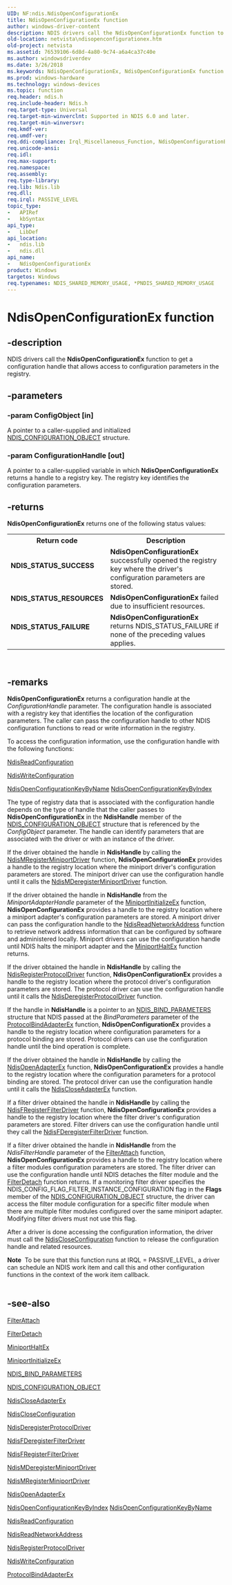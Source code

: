 ```yaml
---
UID: NF:ndis.NdisOpenConfigurationEx
title: NdisOpenConfigurationEx function
author: windows-driver-content
description: NDIS drivers call the NdisOpenConfigurationEx function to get a configuration handle that allows access to configuration parameters in the registry.
old-location: netvista\ndisopenconfigurationex.htm
old-project: netvista
ms.assetid: 76539106-6d8d-4a80-9c74-a6a4ca37c40e
ms.author: windowsdriverdev
ms.date: 3/26/2018
ms.keywords: NdisOpenConfigurationEx, NdisOpenConfigurationEx function [Network Drivers Starting with Windows Vista], ndis/NdisOpenConfigurationEx, ndis_configuration_ref_c1d84b46-85f5-4a0a-9a5f-d553fea94027.xml, netvista.ndisopenconfigurationex
ms.prod: windows-hardware
ms.technology: windows-devices
ms.topic: function
req.header: ndis.h
req.include-header: Ndis.h
req.target-type: Universal
req.target-min-winverclnt: Supported in NDIS 6.0 and later.
req.target-min-winversvr: 
req.kmdf-ver: 
req.umdf-ver: 
req.ddi-compliance: Irql_Miscellaneous_Function, NdisOpenConfigurationEx
req.unicode-ansi: 
req.idl: 
req.max-support: 
req.namespace: 
req.assembly: 
req.type-library: 
req.lib: Ndis.lib
req.dll: 
req.irql: PASSIVE_LEVEL
topic_type:
-	APIRef
-	kbSyntax
api_type:
-	LibDef
api_location:
-	ndis.lib
-	ndis.dll
api_name:
-	NdisOpenConfigurationEx
product: Windows
targetos: Windows
req.typenames: NDIS_SHARED_MEMORY_USAGE, *PNDIS_SHARED_MEMORY_USAGE
---
```


# NdisOpenConfigurationEx function


## -description


NDIS drivers call the 
  <b>NdisOpenConfigurationEx</b> function to get a configuration handle that allows access to configuration
  parameters in the registry.


## -parameters




### -param ConfigObject [in]

A pointer to a caller-supplied and initialized 
     <a href="https://msdn.microsoft.com/8fa80414-c87a-4f05-b99c-5153f08a0862">
     NDIS_CONFIGURATION_OBJECT</a> structure.


### -param ConfigurationHandle [out]

A pointer to a caller-supplied variable in which 
     <b>NdisOpenConfigurationEx</b> returns a handle to a registry key. The registry key identifies the
     configuration parameters.


## -returns



<b>NdisOpenConfigurationEx</b> returns one of the following status values:

<table>
<tr>
<th>Return code</th>
<th>Description</th>
</tr>
<tr>
<td width="40%">
<dl>
<dt><b>NDIS_STATUS_SUCCESS</b></dt>
</dl>
</td>
<td width="60%">
<b>NdisOpenConfigurationEx</b> successfully opened the registry key where the driver's configuration
       parameters are stored.

</td>
</tr>
<tr>
<td width="40%">
<dl>
<dt><b>NDIS_STATUS_RESOURCES</b></dt>
</dl>
</td>
<td width="60%">
<b>NdisOpenConfigurationEx</b> failed due to insufficient resources.

</td>
</tr>
<tr>
<td width="40%">
<dl>
<dt><b>NDIS_STATUS_FAILURE</b></dt>
</dl>
</td>
<td width="60%">
<b>NdisOpenConfigurationEx</b> returns NDIS_STATUS_FAILURE if none of the preceding values
       applies.

</td>
</tr>
</table>
 




## -remarks



<b>NdisOpenConfigurationEx</b> returns a configuration handle at the 
    <i>ConfigurationHandle</i> parameter. The configuration handle is associated with a registry key that
    identifies the location of the configuration parameters. The caller can pass the configuration handle to
    other NDIS configuration functions to read or write information in the registry.

To access the configuration information, use the configuration handle with the following
    functions:


<a href="https://msdn.microsoft.com/library/windows/hardware/ff564511">NdisReadConfiguration</a>



<a href="https://msdn.microsoft.com/library/windows/hardware/ff564659">NdisWriteConfiguration</a>



<a href="https://msdn.microsoft.com/9ce7f40f-28f1-4303-9f7a-24ff1213bab1">
       NdisOpenConfigurationKeyByName</a>



<a href="https://msdn.microsoft.com/e405853a-cf25-4214-82a9-bc3d76334413">
       NdisOpenConfigurationKeyByIndex</a>


The type of registry data that is associated with the configuration handle depends on the type of
    handle that the caller passes to 
    <b>NdisOpenConfigurationEx</b> in the 
    <b>NdisHandle</b> member of the 
    <a href="https://msdn.microsoft.com/8fa80414-c87a-4f05-b99c-5153f08a0862">
    NDIS_CONFIGURATION_OBJECT</a> structure that is referenced by the 
    <i>ConfigObject</i> parameter. The handle can identify parameters that are associated with the driver or
    with an instance of the driver.

If the driver obtained the handle in 
    <b>NdisHandle</b> by calling the 
    <a href="https://msdn.microsoft.com/bed68aa8-499d-41fd-997b-a46316913cc8">
    NdisMRegisterMiniportDriver</a> function, 
    <b>NdisOpenConfigurationEx</b> provides a handle to the registry location where the miniport driver's
    configuration parameters are stored. The miniport driver can use the configuration handle until it calls
    the 
    <a href="https://msdn.microsoft.com/c428e30d-ce86-4ca0-bc65-45d84a7c910e">
    NdisMDeregisterMiniportDriver</a> function.

If the driver obtained the handle in 
    <b>NdisHandle</b> from the 
    <i>MiniportAdapterHandle</i> parameter of the 
    <a href="https://msdn.microsoft.com/b146fa81-005b-4a6c-962d-4cb023ea790e">MiniportInitializeEx</a> function, 
    <b>NdisOpenConfigurationEx</b> provides a handle to the registry location where a miniport adapter's
    configuration parameters are stored. A miniport driver can pass the configuration handle to the 
    <a href="https://msdn.microsoft.com/library/windows/hardware/ff564512">NdisReadNetworkAddress</a> function to
    retrieve network address information that can be configured by software and administered locally.
    Miniport drivers can use the configuration handle until NDIS halts the miniport adapter and the 
    <a href="https://msdn.microsoft.com/b8d452b4-bef3-4991-87cf-fac15bedfde4">MiniportHaltEx</a> function returns.

If the driver obtained the handle in 
    <b>NdisHandle</b> by calling the 
    <a href="https://msdn.microsoft.com/b48571eb-13a2-4541-80ac-c8d31f378d37">
    NdisRegisterProtocolDriver</a> function, 
    <b>NdisOpenConfigurationEx</b> provides a handle to the registry location where the protocol driver's
    configuration parameters are stored. The protocol driver can use the configuration handle until it calls
    the 
    <a href="https://msdn.microsoft.com/792f8f89-ff2c-45d1-bb15-9fcdafd14231">
    NdisDeregisterProtocolDriver</a> function.

If the handle in 
    <b>NdisHandle</b> is a pointer to an 
    <a href="https://msdn.microsoft.com/library/windows/hardware/ff564832">NDIS_BIND_PARAMETERS</a> structure that
    NDIS passed at the 
    <i>BindParameters</i> parameter of the 
    <a href="https://msdn.microsoft.com/1958722e-012e-4110-a82c-751744bcf9b5">ProtocolBindAdapterEx</a> function, 
    <b>NdisOpenConfigurationEx</b> provides a handle to the registry location where configuration parameters
    for a protocol binding are stored. Protocol drivers can use the configuration handle until the bind
    operation is complete.

If the driver obtained the handle in 
    <b>NdisHandle</b> by calling the 
    <a href="https://msdn.microsoft.com/library/windows/hardware/ff563715">NdisOpenAdapterEx</a> function, 
    <b>NdisOpenConfigurationEx</b> provides a handle to the registry location where the configuration
    parameters for a protocol binding are stored. The protocol driver can use the configuration handle until
    it calls the 
    <a href="https://msdn.microsoft.com/library/windows/hardware/ff561640">NdisCloseAdapterEx</a> function.

If a filter driver obtained the handle in 
    <b>NdisHandle</b> by calling the 
    <a href="https://msdn.microsoft.com/14381de2-36d9-4ec8-9d4e-7af3e6d8ecf3">
    NdisFRegisterFilterDriver</a> function, 
    <b>NdisOpenConfigurationEx</b> provides a handle to the registry location where the filter driver's
    configuration parameters are stored. Filter drivers can use the configuration handle until they call the 
    <a href="https://msdn.microsoft.com/f97ecce3-73b9-4c51-b4a4-e114420af2c9">
    NdisFDeregisterFilterDriver</a> function.

If a filter driver obtained the handle in 
    <b>NdisHandle</b> from the 
    <i>NdisFilterHandle</i> parameter of the 
    <a href="https://msdn.microsoft.com/library/windows/hardware/ff540442">FilterAttach</a> function, 
    <b>NdisOpenConfigurationEx</b> provides a handle to the registry location where a filter modules
    configuration parameters are stored. The filter driver can use the configuration handle until NDIS
    detaches the filter module and the 
    <a href="https://msdn.microsoft.com/library/windows/hardware/ff540475">FilterDetach</a> function returns. If a
    monitoring filter driver specifies the NDIS_CONFIG_FLAG_FILTER_INSTANCE_CONFIGURATION flag in the 
    <b>Flags</b> member of the 
    <a href="https://msdn.microsoft.com/8fa80414-c87a-4f05-b99c-5153f08a0862">
    NDIS_CONFIGURATION_OBJECT</a> structure, the driver can access the filter module configuration for a
    specific filter module when there are multiple filter modules configured over the same miniport adapter.
    Modifying filter drivers must not use this flag.

After a driver is done accessing the configuration information, the driver must call the 
    <a href="https://msdn.microsoft.com/library/windows/hardware/ff561642">NdisCloseConfiguration</a> function to
    release the configuration handle and related resources.

<div class="alert"><b>Note</b>  To be sure that this function runs at IRQL = PASSIVE_LEVEL, a driver can schedule
    an NDIS work item and call this and other configuration functions in the context of the work item
    callback.</div>
<div> </div>



## -see-also




<a href="https://msdn.microsoft.com/library/windows/hardware/ff540442">FilterAttach</a>



<a href="https://msdn.microsoft.com/library/windows/hardware/ff540475">FilterDetach</a>



<a href="https://msdn.microsoft.com/b8d452b4-bef3-4991-87cf-fac15bedfde4">MiniportHaltEx</a>



<a href="https://msdn.microsoft.com/b146fa81-005b-4a6c-962d-4cb023ea790e">MiniportInitializeEx</a>



<a href="https://msdn.microsoft.com/library/windows/hardware/ff564832">NDIS_BIND_PARAMETERS</a>



<a href="https://msdn.microsoft.com/library/windows/hardware/ff564866">NDIS_CONFIGURATION_OBJECT</a>



<a href="https://msdn.microsoft.com/library/windows/hardware/ff561640">NdisCloseAdapterEx</a>



<a href="https://msdn.microsoft.com/library/windows/hardware/ff561642">NdisCloseConfiguration</a>



<a href="https://msdn.microsoft.com/library/windows/hardware/ff561743">NdisDeregisterProtocolDriver</a>



<a href="https://msdn.microsoft.com/library/windows/hardware/ff561800">NdisFDeregisterFilterDriver</a>



<a href="https://msdn.microsoft.com/library/windows/hardware/ff562608">NdisFRegisterFilterDriver</a>



<a href="https://msdn.microsoft.com/c428e30d-ce86-4ca0-bc65-45d84a7c910e">
   NdisMDeregisterMiniportDriver</a>



<a href="https://msdn.microsoft.com/library/windows/hardware/ff563654">NdisMRegisterMiniportDriver</a>



<a href="https://msdn.microsoft.com/library/windows/hardware/ff563715">NdisOpenAdapterEx</a>



<a href="https://msdn.microsoft.com/e405853a-cf25-4214-82a9-bc3d76334413">
   NdisOpenConfigurationKeyByIndex</a>



<a href="https://msdn.microsoft.com/9ce7f40f-28f1-4303-9f7a-24ff1213bab1">
   NdisOpenConfigurationKeyByName</a>



<a href="https://msdn.microsoft.com/library/windows/hardware/ff564511">NdisReadConfiguration</a>



<a href="https://msdn.microsoft.com/library/windows/hardware/ff564512">NdisReadNetworkAddress</a>



<a href="https://msdn.microsoft.com/library/windows/hardware/ff564520">NdisRegisterProtocolDriver</a>



<a href="https://msdn.microsoft.com/library/windows/hardware/ff564659">NdisWriteConfiguration</a>



<a href="https://msdn.microsoft.com/1958722e-012e-4110-a82c-751744bcf9b5">ProtocolBindAdapterEx</a>
 

 


